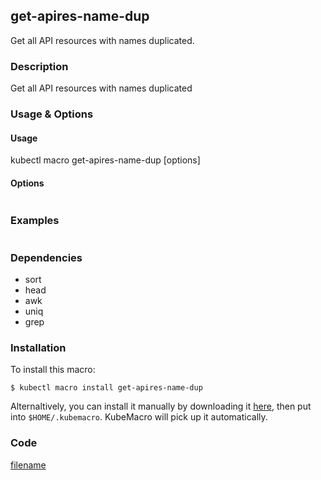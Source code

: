## get-apires-name-dup

Get all API resources with names duplicated.

<!-- tabs:start -->

### **Description**


Get all API resources with names duplicated



### **Usage & Options**

#### Usage

kubectl macro get-apires-name-dup [options]

#### Options

```

```

### **Examples**

```shell

```

### **Dependencies**

* sort
* head
* awk
* uniq
* grep

### **Installation**

To install this macro:
```shell
$ kubectl macro install get-apires-name-dup
```

Alternaltively, you can install it manually by downloading it [here](../bin/get-apires-name-dup.sh), then put into `$HOME/.kubemacro`. KubeMacro will pick up it automatically.

### **Code**

[filename](../bin/get-apires-name-dup.sh ':include :type=code shell')

<!-- tabs:end -->
